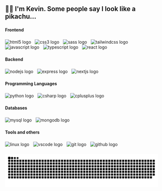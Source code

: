 <h2 align="left">👋🏻 I'm Kevin. Some people say I look like a pikachu...</h2>

###

<h4 align="left">Frontend</h4>

###

<div align="left">
  <img src="https://skillicons.dev/icons?i=html" height="66" alt="html5 logo"  />
  <img width="5" />
  <img src="https://skillicons.dev/icons?i=css" height="66" alt="css3 logo"  />
  <img width="5" />
  <img src="https://skillicons.dev/icons?i=sass" height="66" alt="sass logo"  />
  <img width="5" />
  <img src="https://skillicons.dev/icons?i=tailwind" height="66" alt="tailwindcss logo"  />
  <img width="5" />
  <img src="https://skillicons.dev/icons?i=js" height="66" alt="javascript logo"  />
  <img width="5" />
  <img src="https://skillicons.dev/icons?i=ts" height="66" alt="typescript logo"  />
  <img width="5" />
  <img src="https://skillicons.dev/icons?i=react" height="66" alt="react logo"  />
</div>

###

<h4 align="left">Backend</h4>

###

<div align="left">
  <img src="https://skillicons.dev/icons?i=nodejs" height="66" alt="nodejs logo"  />
  <img width="5" />
  <img src="https://skillicons.dev/icons?i=express" height="66" alt="express logo"  />
  <img width="5" />
  <img src="https://skillicons.dev/icons?i=nextjs" height="66" alt="nextjs logo"  />
</div>

###

<h4 align="left">Programming Languages</h4>

###

<div align="left">
  <img src="https://skillicons.dev/icons?i=py" height="66" alt="python logo"  />
  <img width="5" />
  <img src="https://skillicons.dev/icons?i=cs" height="66" alt="csharp logo"  />
  <img width="5" />
  <img src="https://skillicons.dev/icons?i=cpp" height="66" alt="cplusplus logo"  />
</div>

###

<h4 align="left">Databases</h4>

###

<div align="left">
  <img src="https://skillicons.dev/icons?i=mysql" height="66" alt="mysql logo"  />
  <img width="5" />
  <img src="https://skillicons.dev/icons?i=mongodb" height="66" alt="mongodb logo"  />
</div>

###

<h4 align="left">Tools and others</h4>

###

<div align="left">
  <img src="https://skillicons.dev/icons?i=linux" height="66" alt="linux logo"  />
  <img width="5" />
  <img src="https://skillicons.dev/icons?i=vscode" height="66" alt="vscode logo"  />
  <img width="5" />
  <img src="https://skillicons.dev/icons?i=git" height="66" alt="git logo"  />
  <img width="5" />
  <img src="https://skillicons.dev/icons?i=github" height="66" alt="github logo"  />
</div>

###

<img src="https://raw.githubusercontent.com/kevydev/kevydev/output/snake.svg" alt="Snake animation" />

###
